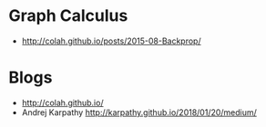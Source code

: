 # Graph Calculus
* http://colah.github.io/posts/2015-08-Backprop/

# Blogs
* http://colah.github.io/
* Andrej Karpathy http://karpathy.github.io/2018/01/20/medium/

